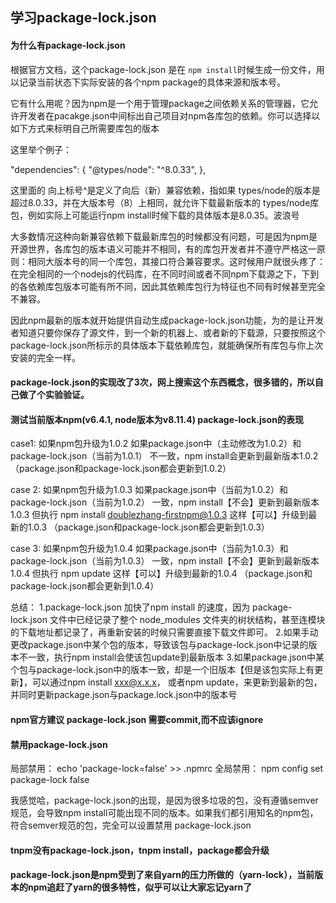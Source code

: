 ## 学习package-lock.json

#### 为什么有package-lock.json

根据官方文档，这个package-lock.json 是在 `npm install`时候生成一份文件，用以记录当前状态下实际安装的各个npm package的具体来源和版本号。

它有什么用呢？因为npm是一个用于管理package之间依赖关系的管理器，它允许开发者在pacakge.json中间标出自己项目对npm各库包的依赖。你可以选择以如下方式来标明自己所需要库包的版本

这里举个例子：

"dependencies": {
 "@types/node": "^8.0.33",
},

这里面的 向上标号^是定义了向后（新）兼容依赖，指如果 types/node的版本是超过8.0.33，并在大版本号（8）上相同，就允许下载最新版本的 types/node库包，例如实际上可能运行npm install时候下载的具体版本是8.0.35。波浪号

大多数情况这种向新兼容依赖下载最新库包的时候都没有问题，可是因为npm是开源世界，各库包的版本语义可能并不相同，有的库包开发者并不遵守严格这一原则：相同大版本号的同一个库包，其接口符合兼容要求。这时候用户就很头疼了：在完全相同的一个nodejs的代码库，在不同时间或者不同npm下载源之下，下到的各依赖库包版本可能有所不同，因此其依赖库包行为特征也不同有时候甚至完全不兼容。

因此npm最新的版本就开始提供自动生成package-lock.json功能，为的是让开发者知道只要你保存了源文件，到一个新的机器上、或者新的下载源，只要按照这个package-lock.json所标示的具体版本下载依赖库包，就能确保所有库包与你上次安装的完全一样。

#### package-lock.json的实现改了3次，网上搜索这个东西概念，很多错的，所以自己做了个实验验证。

#### 测试当前版本npm(v6.4.1, node版本为v8.11.4) package-lock.json的表现

case1: 如果npm包升级为1.0.2
如果package.json中（主动修改为1.0.2）和package-lock.json（当前为1.0.1） 不一致，npm install会更新到最新版本1.0.2 （package.json和package-lock.json都会更新到1.0.2）

case 2:
如果npm包升级为1.0.3
如果package.json中（当前为1.0.2）和package-lock.json（当前为1.0.2） 一致，npm install【不会】更新到最新版本1.0.3
但执行 npm install doublezhang-firstnpm@1.0.3 这样【可以】升级到最新的1.0.3 （package.json和package-lock.json都会更新到1.0.3）

case 3:
如果npm包升级为1.0.4
如果package.json中（当前为1.0.3）和package-lock.json（当前为1.0.3） 一致，npm install【不会】更新到最新版本1.0.4
但执行 npm update 这样【可以】升级到最新的1.0.4 （package.json和package-lock.json都会更新到1.0.4）

总结：
1.package-lock.json 加快了npm install 的速度，因为 package-lock.json 文件中已经记录了整个 node_modules 文件夹的树状结构，甚至连模块的下载地址都记录了，再重新安装的时候只需要直接下载文件即可。
2.如果手动更改package.json中某个包的版本，导致该包与package-lock.json中记录的版本不一致，执行npm install会使该包update到最新版本
3.如果package.json中某个包与package-lock.json中的版本一致，却是一个旧版本【但是该包实际上有更新】，可以通过npm install xxx@x.x.x， 或者npm update，来更新到最新的包，并同时更新package.json与package.lock.json中的版本号


#### npm官方建议 package-lock.json 需要commit,而不应该ignore


#### 禁用package-lock.json
局部禁用： echo 'package-lock=false' >> .npmrc
全局禁用： npm config set package-lock false


我感觉哈，package-lock.json的出现，是因为很多垃圾的包，没有遵循semver规范，会导致npm install可能出现不同的版本。如果我们都引用知名的npm包，符合semver规范的包，完全可以设置禁用 package-lock.json


#### tnpm没有package-lock.json，tnpm install，package都会升级

#### package-lock.json是npm受到了来自yarn的压力所做的（yarn-lock），当前版本的npm追赶了yarn的很多特性，似乎可以让大家忘记yarn了